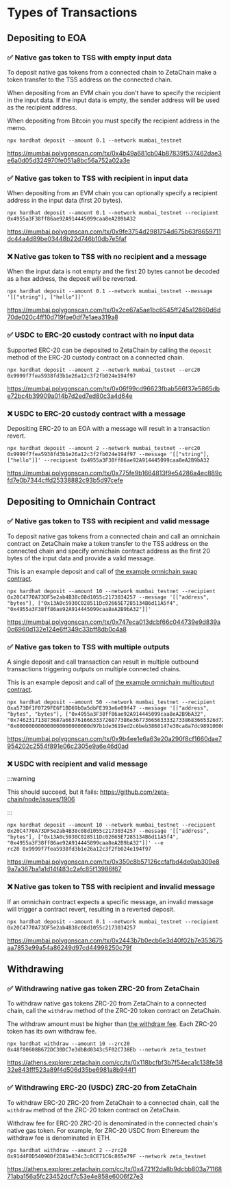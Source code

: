# Types of Transactions

## Depositing to EOA

### ✅ Native gas token to TSS with empty input data

To deposit native gas tokens from a connected chain to ZetaChain make a token
transfer to the TSS address on the connected chain.

When depositing from an EVM chain you don't have to specify the recipient in the
input data. If the input data is empty, the sender address will be used as the
recipient address.

When depositing from Bitcoin you must specify the recipient address in the memo.

```
npx hardhat deposit --amount 0.1 --network mumbai_testnet
```

https://mumbai.polygonscan.com/tx/0x4b49a681cb04b87839f537462dae3e6a0d05d324970fe051a8bc56a752a02a3e

### ✅ Native gas token to TSS with recipient in input data

When depositing from an EVM chain you can optionally specify a recipient address
in the input data (first 20 bytes).

```
npx hardhat deposit --amount 0.1 --network mumbai_testnet --recipient 0x4955a3F38ff86ae92A914445099caa8eA2B9bA32
```

https://mumbai.polygonscan.com/tx/0x9fe3754d2981754d675b63f8659711dc44a4d89be03448b22d746b10db7e5faf

### ❌ Native gas token to TSS with no recipient and a message

When the input data is not empty and the first 20 bytes cannot be decoded as a
hex address, the deposit will be reverted.

```
npx hardhat deposit --amount 0.1 --network mumbai_testnet --message '[["string"], ["hello"]]'
```

https://mumbai.polygonscan.com/tx/0x2ce67a5ae1bc6545ff245a12860d6d70de020c4ff10d719fae0df7e1aea319a8

### ✅ USDC to ERC-20 custody contract with no input data

Supported ERC-20 can be deposited to ZetaChain by calling the `deposit` method
of the ERC-20 custody contract on a connected chain.

```
npx hardhat deposit --amount 2 --network mumbai_testnet --erc20 0x9999f7fea5938fd3b1e26a12c3f2fb024e194f97
```

https://mumbai.polygonscan.com/tx/0x06f99cd96623fbab566f37e5865dbe72bc4b39909a014b7d2ed7ed80c3a4d64e

### ❌ USDC to ERC-20 сustody сontract with a message

Depositing ERC-20 to an EOA with a message will result in a transaction revert.

```
npx hardhat deposit --amount 2 --network mumbai_testnet --erc20 0x9999f7fea5938fd3b1e26a12c3f2fb024e194f97 --message '[["string"], ["hello"]]' --recipient 0x4955a3F38ff86ae92A914445099caa8eA2B9bA32
```

https://mumbai.polygonscan.com/tx/0x775fe9b1664813f9e54286a4ec889cfd7e0b7344cffd25338882c93b5d97cefe

## Depositing to Omnichain Contract

### ✅ Native gas token to TSS with recipient and valid message

To deposit native gas tokens from a connected chain and call an omnichain
contract on ZetaChain make a token transfer to the TSS address on the connected
chain and specify omnichain contract address as the first 20 bytes of the input
data and provide a valid message.

This is an example deposit and call of
[the example omnichain swap contract](/developers/omnichain/tutorials/swap/).

```
npx hardhat deposit --amount 10 --network mumbai_testnet --recipient 0x20C4770A73DF5e2ab4B38c08d1055c2173034257 --message '[["address", "bytes"], ["0x13A0c5930C028511Dc02665E7285134B6d11A5f4", "0x4955a3F38ff86ae92A914445099caa8eA2B9bA32"]]'
```

https://mumbai.polygonscan.com/tx/0x747eca013dcbf66c044739e9d839a0c6960d132e124e6ff349c33bff8db0c4a8

### ✅ Native gas token to TSS with multiple outputs

A single deposit and call transaction can result in multiple outbound
transactions triggering outputs on multiple connected chains.

This is an example deposit and call of
[the example omnichain multioutput contract](/omnichain/tutorials/single-input-multiple-output/).

```
npx hardhat deposit --amount 50 --network mumbai_testnet --recipient 0xa573Df1F0729FE6F1BD69b0a5dbFE393e6e09f47 --message '[["address", "bytes", "bytes"], ["0x4955a3F38ff86ae92A914445099caa8eA2B9bA32", "0x746231713873687a663761666333726877386e367736656333327338683665326d727730373764306767", "0x000000000000000000000000d97b1de3619ed2c6beb3860147e30ca8a7dc989100000000000000000000000065a45c57636f9bcced4fe193a602008578bca90b"]]'
```

https://mumbai.polygonscan.com/tx/0x9b4ee1e6a63e20a290f8cf1660dae7954202c2554f891e06c2305e9a6e46d0ad

### ❌ USDC with recipient and valid message

:::warning

This should succeed, but it fails:
https://github.com/zeta-chain/node/issues/1906

:::

```
npx hardhat deposit --amount 10 --network mumbai_testnet --recipient 0x20C4770A73DF5e2ab4B38c08d1055c2173034257 --message '[["address", "bytes"], ["0x13A0c5930C028511Dc02665E7285134B6d11A5f4", "0x4955a3F38ff86ae92A914445099caa8eA2B9bA32"]]' --e
rc20 0x9999f7fea5938fd3b1e26a12c3f2fb024e194f97
```

https://mumbai.polygonscan.com/tx/0x350c8b57126ccfafbd4de0ab309e89a7a367ba1a1d14f483c2afc85f13986f67

### ❌ Native gas token to TSS with recipient and invalid message

If an omnichain contract expects a specific message, an invalid message will
trigger a contract revert, resulting in a reverted deposit.

```
npx hardhat deposit --amount 0.1 --network mumbai_testnet --recipient 0x20C4770A73DF5e2ab4B38c08d1055c2173034257
```

https://mumbai.polygonscan.com/tx/0x2443b7b0ecb6e3d40f02b7e353675aa7853e99a54a86249d97cd44998250c79f

## Withdrawing

### ✅ Withdrawing native gas token ZRC-20 from ZetaChain

To withdraw native gas tokens ZRC-20 from ZetaChain to a connected chain, call
the `withdraw` method of the ZRC-20 token contract on ZetaChain.

The withdraw amount must be higher than
[the withdraw fee](/developers/omnichain/gas-fees/). Each ZRC-20 token has its
own withdraw fee.

```
npx hardhat withdraw --amount 10 --zrc20 0x48f80608B672DC30DC7e3dbBd0343c5F02C738Eb --network zeta_testnet
```

https://athens.explorer.zetachain.com/cc/tx/0x118bcfbf3b7f54eca1c138fe3832e843fff523a89f4d506d35be6981a8b944f1

### ✅ Withdrawing ERC-20 (USDC) ZRC-20 from ZetaChain

To withdraw ERC-20 ZRC-20 from ZetaChain to a connected chain, call the
`withdraw` method of the ZRC-20 token contract on ZetaChain.

Withdraw fee for ERC-20 ZRC-20 is denominated in the connected chain's native
gas token. For example, for ZRC-20 USDC from Ethereum the withdraw fee is
denominated in ETH.

```
npx hardhat withdraw --amount 2 --zrc20 0x91d4F0D54090Df2D81e834c3c8CE71C6c865e79F --network zeta_testnet
```

https://athens.explorer.zetachain.com/cc/tx/0x4721f2da8b9dcbb803a7116871aba156a5fc23452dcf7c53e4e858e6006f27e3
